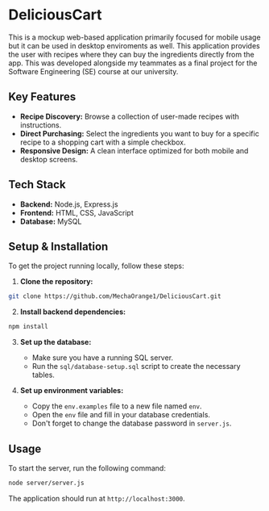 # DeliciousCart

This is a mockup web-based application primarily focused for mobile usage but it can be used in desktop enviroments as well. This application provides the user with recipes where they can buy the ingredients directly from the app. This was developed alongside my teammates as a final project for the Software Engineering (SE) course at our university.

## Key Features

- **Recipe Discovery:** Browse a collection of user-made recipes with instructions.
- **Direct Purchasing:** Select the ingredients you want to buy for a specific recipe to a shopping cart with a simple checkbox.
- **Responsive Design:** A clean interface optimized for both mobile and desktop screens.

## Tech Stack

- **Backend:** Node.js, Express.js
- **Frontend:** HTML, CSS, JavaScript
- **Database:** MySQL

## Setup & Installation

To get the project running locally, follow these steps:

1. **Clone the repository:**
```bash
git clone https://github.com/MechaOrange1/DeliciousCart.git
```

2. **Install backend dependencies:**
```bash
npm install
```

3. **Set up the database:**
    - Make sure you have a running SQL server.
    - Run the ```sql/database-setup.sql``` script to create the necessary tables.

4. **Set up environment variables:**
    - Copy the ```env.examples``` file to a new file named ```env```.
    - Open the ```env``` file and fill in your database credentials.
    - Don't forget to change the database password in ```server.js```.

## Usage

To start the server, run the following command:
```bash
node server/server.js
```

The application should run at ```http://localhost:3000```.